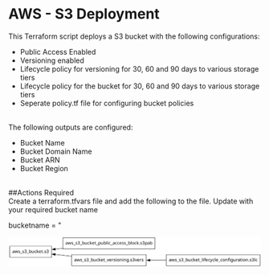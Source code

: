 # **AWS - S3 Deployment**
This Terraform script deploys a S3 bucket with the following configurations:

- Public Access Enabled</br>
- Versioning enabled</br>
- Lifecycle policy for versioning for 30, 60 and 90 days to various storage tiers</br>
- Lifecycle policy for the bucket for 30, 60 and 90 days to various storage tiers</br>
- Seperate policy.tf file for configuring bucket policies</br>
</br>
The following outputs are configured:

- Bucket Name</br>
- Bucket Domain Name</br>
- Bucket ARN</br>
- Bucket Region
</br>
##Actions Required</br>
Create a terraform.tfvars file and add the following to the file.  Update <insert value> with your required bucket name

bucketname = "<Insert Value>

![alt text](/images/s3.png)</br>
